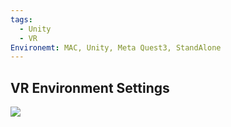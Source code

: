 ```yaml
---
tags:
  - Unity
  - VR
Environemt: MAC, Unity, Meta Quest3, StandAlone
---
```

## VR Environment Settings
![](https://i.imgur.com/fWGdID6.png)
